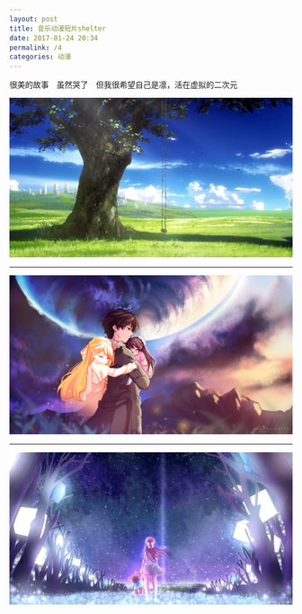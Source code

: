 ```yaml
---
layout: post
title: 音乐动漫短片shelter
date: 2017-01-24 20:34
permalink: /4
categories: 动漫
---
```


很美的故事　虽然哭了　但我很希望自己是凛，活在虚拟的二次元


![shelter](/assets/shelter.png)


-------

![shelter](/assets/3.jpg)

-------

![shelter](/assets/2.png)


